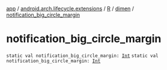 [app](../../../index.md) / [android.arch.lifecycle.extensions](../../index.md) / [R](../index.md) / [dimen](index.md) / [notification_big_circle_margin](./notification_big_circle_margin.md)

# notification_big_circle_margin

`static val notification_big_circle_margin: `[`Int`](https://kotlinlang.org/api/latest/jvm/stdlib/kotlin/-int/index.html)
`static val notification_big_circle_margin: `[`Int`](https://kotlinlang.org/api/latest/jvm/stdlib/kotlin/-int/index.html)